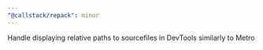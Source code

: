 ```yaml
---
"@callstack/repack": minor
---
```


Handle displaying relative paths to sourcefiles in DevTools similarly to Metro
